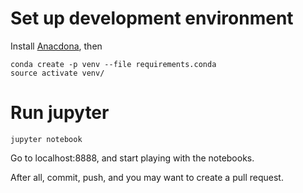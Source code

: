 # Set up development environment

Install [Anacdona](https://www.continuum.io/downloads), then

    conda create -p venv --file requirements.conda
	source activate venv/

# Run jupyter

    jupyter notebook 
	
Go to localhost:8888, and start playing with the notebooks.

After all, commit, push, and you may want to create a pull request.
